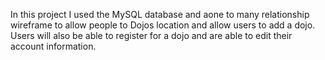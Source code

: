 In this project I used the MySQL database and aone to many relationship wireframe to allow people to Dojos location and allow users to add a dojo. Users will also be able to register for a dojo and are able to edit their account information.
